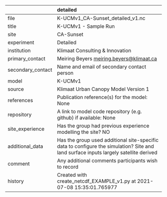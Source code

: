 |                   | detailed                                                                                                                             |
|:------------------|:-------------------------------------------------------------------------------------------------------------------------------------|
| file              | K-UCMv1_CA-Sunset_detailed_v1.nc                                                                                                     |
| title             | K-UCMv1 - Sample Run                                                                                                                 |
| site              | CA-Sunset                                                                                                                            |
| experiment        | Detailed                                                                                                                             |
| institution       | Klimaat Consulting & Innovation                                                                                                      |
| primary_contact   | Meiring Beyers meiring.beyers@klimaat.ca                                                                                             |
| secondary_contact | Name and email of secondary contact person                                                                                           |
| model             | K-UCMv1                                                                                                                              |
| source            | Klimaat Urban Canopy Model Version 1                                                                                                 |
| references        | Publication reference(s) for the model: None                                                                                         |
| repository        | A link to model code repository (e.g. github) if available: None                                                                     |
| site_experience   | Has the group had previous experience modelling the site? NO                                                                         |
| additional_data   | Has the group used additional site-specific data to configure the simulation? Site and land surface inputs largely satellite derived |
| comment           | Any additional comments participants wish to record                                                                                  |
| history           | Created with create_netcdf_EXAMPLE_v1.py at 2021-07-08 15:35:01.765977                                                               |
